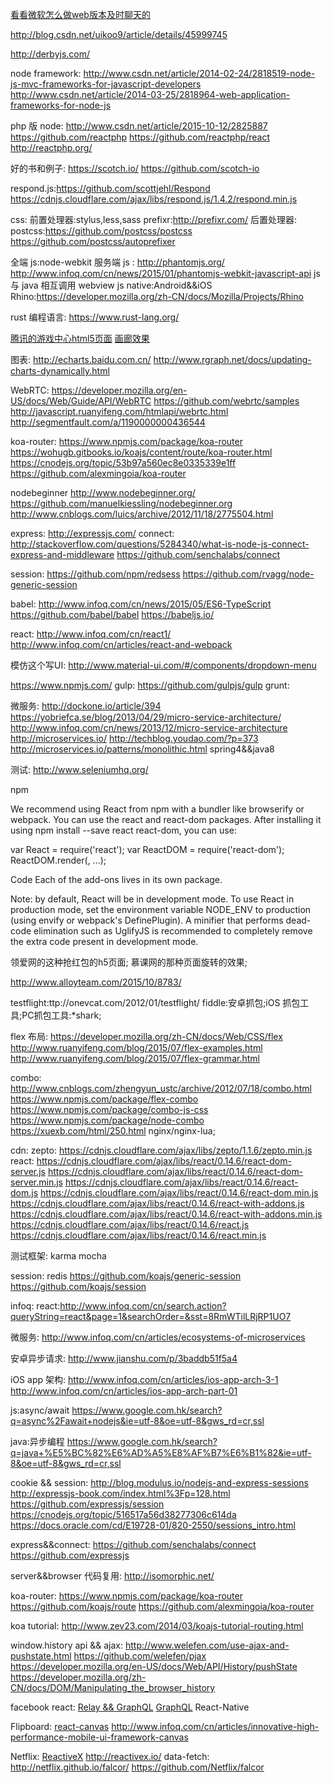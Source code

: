 [看看微软怎么做web版本及时聊天的](http://webapps.msxiaobing.com/MindReader)

http://blog.csdn.net/uikoo9/article/details/45999745

http://derbyjs.com/

node framework:
http://www.csdn.net/article/2014-02-24/2818519-node-js-mvc-frameworks-for-javascript-developers
http://www.csdn.net/article/2014-03-25/2818964-web-application-frameworks-for-node-js

php 版 node:
http://www.csdn.net/article/2015-10-12/2825887
https://github.com/reactphp
https://github.com/reactphp/react
http://reactphp.org/

好的书和例子:
https://scotch.io/
https://github.com/scotch-io

respond.js:https://github.com/scottjehl/Respond
https://cdnjs.cloudflare.com/ajax/libs/respond.js/1.4.2/respond.min.js

css:
前置处理器:stylus,less,sass
prefixr:http://prefixr.com/
后置处理器:
postcss:https://github.com/postcss/postcss
https://github.com/postcss/autoprefixer

全端 js:node-webkit
服务端 js :
http://phantomjs.org/
http://www.infoq.com/cn/news/2015/01/phantomjs-webkit-javascript-api
js 与 java 相互调用
webview js native:Android&&iOS
Rhino:https://developer.mozilla.org/zh-CN/docs/Mozilla/Projects/Rhino

rust 编程语言:
https://www.rust-lang.org/


[腾讯的游戏中心html5页面](http://game.html5.qq.com/)
[画廊效果](https://www.npmjs.com/package/chocolate.js)

图表:
http://echarts.baidu.com.cn/
http://www.rgraph.net/docs/updating-charts-dynamically.html

WebRTC:
https://developer.mozilla.org/en-US/docs/Web/Guide/API/WebRTC
https://github.com/webrtc/samples
http://javascript.ruanyifeng.com/htmlapi/webrtc.html
http://segmentfault.com/a/1190000000436544


koa-router:
https://www.npmjs.com/package/koa-router
https://wohugb.gitbooks.io/koajs/content/route/koa-router.html
https://cnodejs.org/topic/53b97a560ec8e0335339e1ff
https://github.com/alexmingoia/koa-router

nodebeginner
http://www.nodebeginner.org/
https://github.com/manuelkiessling/nodebeginner.org
http://www.cnblogs.com/luics/archive/2012/11/18/2775504.html

express:
http://expressjs.com/
connect:
http://stackoverflow.com/questions/5284340/what-is-node-js-connect-express-and-middleware
https://github.com/senchalabs/connect

session:
https://github.com/npm/redsess
https://github.com/rvagg/node-generic-session

babel:
http://www.infoq.com/cn/news/2015/05/ES6-TypeScript
https://github.com/babel/babel
https://babeljs.io/

react:
http://www.infoq.com/cn/react1/
http://www.infoq.com/cn/articles/react-and-webpack

模仿这个写UI:
http://www.material-ui.com/#/components/dropdown-menu

https://www.npmjs.com/
gulp:
https://github.com/gulpjs/gulp
grunt:

微服务:
http://dockone.io/article/394
https://yobriefca.se/blog/2013/04/29/micro-service-architecture/
http://www.infoq.com/cn/news/2013/12/micro-service-architecture
http://microservices.io/
http://techblog.youdao.com/?p=373
http://microservices.io/patterns/monolithic.html
spring4&&java8

测试:
http://www.seleniumhq.org/

npm

We recommend using React from npm with a bundler like browserify or webpack. You can use the react and react-dom packages. After installing it using npm install --save react react-dom, you can use:

var React = require('react');
var ReactDOM = require('react-dom');
ReactDOM.render(<App />, ...);

Code
Each of the add-ons lives in its own package.

Note: by default, React will be in development mode. To use React in production mode, set the environment variable NODE_ENV to production (using envify or webpack's DefinePlugin). A minifier that performs dead-code elimination such as UglifyJS is recommended to completely remove the extra code present in development mode.

领爱网的这种抢红包的h5页面;
慕课网的那种页面旋转的效果;


http://www.alloyteam.com/2015/10/8783/


testflight:ttp://onevcat.com/2012/01/testflight/
fiddle:安卓抓包;iOS 抓包工具;PC抓包工具:*shark;

flex 布局:
https://developer.mozilla.org/zh-CN/docs/Web/CSS/flex
http://www.ruanyifeng.com/blog/2015/07/flex-examples.html
http://www.ruanyifeng.com/blog/2015/07/flex-grammar.html

combo:
http://www.cnblogs.com/zhengyun_ustc/archive/2012/07/18/combo.html
https://www.npmjs.com/package/flex-combo
https://www.npmjs.com/package/combo-js-css
https://www.npmjs.com/package/node-combo
https://xuexb.com/html/250.html
nginx/nginx-lua;

cdn:
zepto:
https://cdnjs.cloudflare.com/ajax/libs/zepto/1.1.6/zepto.min.js
react:
https://cdnjs.cloudflare.com/ajax/libs/react/0.14.6/react-dom-server.js
https://cdnjs.cloudflare.com/ajax/libs/react/0.14.6/react-dom-server.min.js
https://cdnjs.cloudflare.com/ajax/libs/react/0.14.6/react-dom.js
https://cdnjs.cloudflare.com/ajax/libs/react/0.14.6/react-dom.min.js
https://cdnjs.cloudflare.com/ajax/libs/react/0.14.6/react-with-addons.js
https://cdnjs.cloudflare.com/ajax/libs/react/0.14.6/react-with-addons.min.js
https://cdnjs.cloudflare.com/ajax/libs/react/0.14.6/react.js
https://cdnjs.cloudflare.com/ajax/libs/react/0.14.6/react.min.js


测试框架:
karma mocha

session:
redis
https://github.com/koajs/generic-session
https://github.com/koajs/session

infoq:
react:http://www.infoq.com/cn/search.action?queryString=react&page=1&searchOrder=&sst=8RmWTilLRjRP1UO7

微服务:
http://www.infoq.com/cn/articles/ecosystems-of-microservices

安卓异步请求:
http://www.jianshu.com/p/3baddb51f5a4

iOS app 架构:
http://www.infoq.com/cn/articles/ios-app-arch-3-1
http://www.infoq.com/cn/articles/ios-app-arch-part-01


js:async/await
https://www.google.com.hk/search?q=async%2Fawait+nodejs&ie=utf-8&oe=utf-8&gws_rd=cr,ssl

java:异步编程
https://www.google.com.hk/search?q=java+%E5%BC%82%E6%AD%A5%E8%AF%B7%E6%B1%82&ie=utf-8&oe=utf-8&gws_rd=cr,ssl

cookie && session:
http://blog.modulus.io/nodejs-and-express-sessions
http://expressjs-book.com/index.html%3Fp=128.html
https://github.com/expressjs/session
https://cnodejs.org/topic/516517a56d38277306c614da
https://docs.oracle.com/cd/E19728-01/820-2550/sessions_intro.html

express&&connect:
https://github.com/senchalabs/connect
https://github.com/expressjs

server&&browser 代码复用:
http://isomorphic.net/


koa-router:
https://www.npmjs.com/package/koa-router
https://github.com/koajs/route
https://github.com/alexmingoia/koa-router

koa tutorial:
http://www.zev23.com/2014/03/koajs-tutorial-routing.html


window.history api && ajax:
http://www.welefen.com/use-ajax-and-pushstate.html
https://github.com/welefen/pjax
https://developer.mozilla.org/en-US/docs/Web/API/History/pushState
https://developer.mozilla.org/zh-CN/docs/DOM/Manipulating_the_browser_history


facebook react:
[Relay && GraphQL](https://facebook.github.io/react/blog/2015/02/20/introducing-relay-and-graphql.html)
[GraphQL](https://facebook.github.io/react/blog/2015/05/01/graphql-introduction.html)
React-Native

Flipboard:
[react-canvas](https://github.com/Flipboard/react-canvas)
http://www.infoq.com/cn/articles/innovative-high-performance-mobile-ui-framework-canvas

Netflix:
[ReactiveX](https://github.com/ReactiveX)
http://reactivex.io/
data-fetch:
http://netflix.github.io/falcor/
https://github.com/Netflix/falcor

